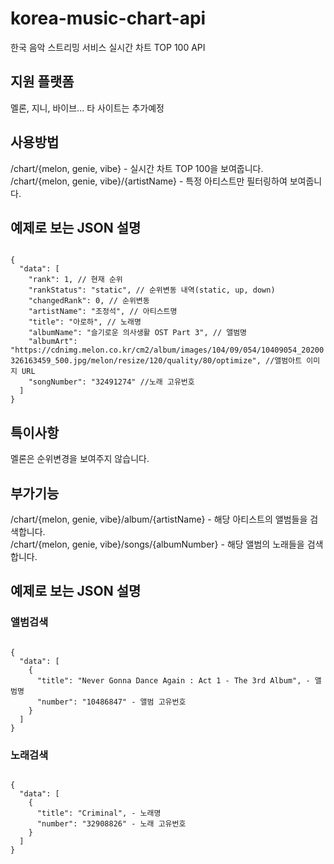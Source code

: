 # korea-music-chart-api
한국 음악 스트리밍 서비스 실시간 차트 TOP 100 API 

## 지원 플랫폼 
멜론, 지니, 바이브...
타 사이트는 추가예정

## 사용방법
/chart/{melon, genie, vibe} - 실시간 차트 TOP 100을 보여줍니다.
<br/>
/chart/{melon, genie, vibe}/{artistName} - 특정 아티스트만 필터링하여 보여줍니다.

## 예제로 보는 JSON 설명
<code>
{
  "data": [
    "rank": 1, // 현재 순위
    "rankStatus": "static", // 순위변동 내역(static, up, down)
    "changedRank": 0, // 순위변동 
    "artistName": "조정석", // 아티스트명 
    "title": "아로하", // 노래명
    "albumName": "슬기로운 의사생활 OST Part 3", // 앨범명
    "albumArt": "https://cdnimg.melon.co.kr/cm2/album/images/104/09/054/10409054_20200326163459_500.jpg/melon/resize/120/quality/80/optimize", //앨범아트 이미지 URL
    "songNumber": "32491274" //노래 고유번호
  ]
}
</code>


## 특이사항
멜론은 순위변경을 보여주지 않습니다.

## 부가기능 
/chart/{melon, genie, vibe}/album/{artistName} - 해당 아티스트의 앨범들을 검색합니다.
<br/>
/chart/{melon, genie, vibe}/songs/{albumNumber} - 해당 앨범의 노래들을 검색합니다.

## 예제로 보는 JSON 설명
<h3>앨범검색</h3>

<code>
{
  "data": [
    {
      "title": "Never Gonna Dance Again : Act 1 - The 3rd Album", - 앨범명
      "number": "10486847" - 앨범 고유번호
    }
  ]
}
</code>

<h3>노래검색</h3>

<code>
{
  "data": [
    {
      "title": "Criminal", - 노래명
      "number": "32908826" - 노래 고유번호
    }
  ]
}
</code>
